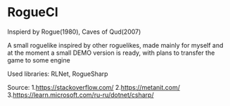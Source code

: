 # RogueCl
Inspierd by Rogue(1980), Caves of Qud(2007)

A small roguelike inspired by other roguelikes, made mainly for myself and at the moment a small DEMO version is ready, with plans to transfer the game to some engine

Used libraries: RLNet, RogueSharp

Source: 1.https://stackoverflow.com/  2.https://metanit.com/  3.https://learn.microsoft.com/ru-ru/dotnet/csharp/
